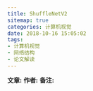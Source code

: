 ```yaml
---
title: ShuffleNetV2
sitemap: true
categories: 计算机视觉
date: 2018-10-16 15:05:02
tags:
- 计算机视觉
- 网络结构
- 论文解读
---
```



**文章:**
**作者:**
**备注:**
